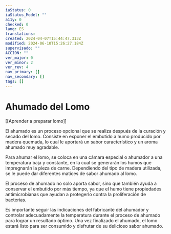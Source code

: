 ```yaml
---
iaStatus: 0
iaStatus_Model: ""
a11y: 0
checked: 0
lang: ES
translations: 
created: 2024-04-07T15:44:47.313Z
modified: 2024-06-10T15:26:27.184Z
supervisado: ""
ACCION: ""
ver_major: 0
ver_minor: 2
ver_rev: 4
nav_primary: []
nav_secondary: []
tags: []
---
```

# Ahumado del Lomo

[[Aprender a preparar lomo]]

El ahumado es un proceso opcional que se realiza después de la curación y secado del lomo. Consiste en exponer el embutido a humo producido por madera quemada, lo cual le aportará un sabor característico y un aroma ahumado muy agradable.

Para ahumar el lomo, se coloca en una cámara especial o ahumador a una temperatura baja y constante, en la cual se generarán los humos que impregnarán la pieza de carne. Dependiendo del tipo de madera utilizada, se le puede dar diferentes matices de sabor ahumado al lomo.

El proceso de ahumado no solo aporta sabor, sino que también ayuda a conservar el embutido por más tiempo, ya que el humo tiene propiedades antimicrobianas que ayudan a protegerlo contra la proliferación de bacterias.

Es importante seguir las indicaciones del fabricante del ahumador y controlar adecuadamente la temperatura durante el proceso de ahumado para lograr un resultado óptimo. Una vez finalizado el ahumado, el lomo estará listo para ser consumido y disfrutar de su delicioso sabor ahumado.
